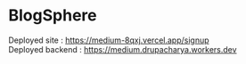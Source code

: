 # BlogSphere


Deployed site : https://medium-8qxj.vercel.app/signup <br>
Deployed backend : https://medium.drupacharya.workers.dev
